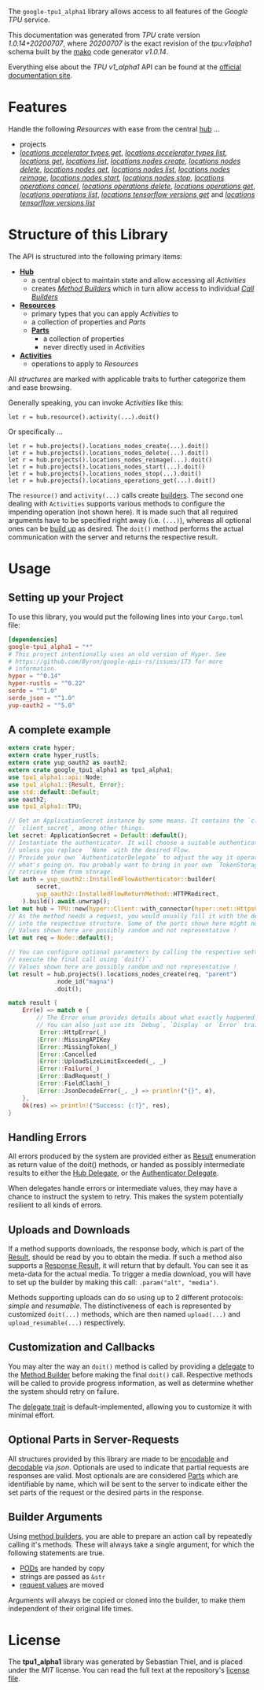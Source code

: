 <!---
DO NOT EDIT !
This file was generated automatically from 'src/mako/api/README.md.mako'
DO NOT EDIT !
-->
The `google-tpu1_alpha1` library allows access to all features of the *Google TPU* service.

This documentation was generated from *TPU* crate version *1.0.14+20200707*, where *20200707* is the exact revision of the *tpu:v1alpha1* schema built by the [mako](http://www.makotemplates.org/) code generator *v1.0.14*.

Everything else about the *TPU* *v1_alpha1* API can be found at the
[official documentation site](https://cloud.google.com/tpu/).
# Features

Handle the following *Resources* with ease from the central [hub](https://docs.rs/google-tpu1_alpha1/1.0.14+20200707/google_tpu1_alpha1/TPU) ... 

* projects
 * [*locations accelerator types get*](https://docs.rs/google-tpu1_alpha1/1.0.14+20200707/google_tpu1_alpha1/api::ProjectLocationAcceleratorTypeGetCall), [*locations accelerator types list*](https://docs.rs/google-tpu1_alpha1/1.0.14+20200707/google_tpu1_alpha1/api::ProjectLocationAcceleratorTypeListCall), [*locations get*](https://docs.rs/google-tpu1_alpha1/1.0.14+20200707/google_tpu1_alpha1/api::ProjectLocationGetCall), [*locations list*](https://docs.rs/google-tpu1_alpha1/1.0.14+20200707/google_tpu1_alpha1/api::ProjectLocationListCall), [*locations nodes create*](https://docs.rs/google-tpu1_alpha1/1.0.14+20200707/google_tpu1_alpha1/api::ProjectLocationNodeCreateCall), [*locations nodes delete*](https://docs.rs/google-tpu1_alpha1/1.0.14+20200707/google_tpu1_alpha1/api::ProjectLocationNodeDeleteCall), [*locations nodes get*](https://docs.rs/google-tpu1_alpha1/1.0.14+20200707/google_tpu1_alpha1/api::ProjectLocationNodeGetCall), [*locations nodes list*](https://docs.rs/google-tpu1_alpha1/1.0.14+20200707/google_tpu1_alpha1/api::ProjectLocationNodeListCall), [*locations nodes reimage*](https://docs.rs/google-tpu1_alpha1/1.0.14+20200707/google_tpu1_alpha1/api::ProjectLocationNodeReimageCall), [*locations nodes start*](https://docs.rs/google-tpu1_alpha1/1.0.14+20200707/google_tpu1_alpha1/api::ProjectLocationNodeStartCall), [*locations nodes stop*](https://docs.rs/google-tpu1_alpha1/1.0.14+20200707/google_tpu1_alpha1/api::ProjectLocationNodeStopCall), [*locations operations cancel*](https://docs.rs/google-tpu1_alpha1/1.0.14+20200707/google_tpu1_alpha1/api::ProjectLocationOperationCancelCall), [*locations operations delete*](https://docs.rs/google-tpu1_alpha1/1.0.14+20200707/google_tpu1_alpha1/api::ProjectLocationOperationDeleteCall), [*locations operations get*](https://docs.rs/google-tpu1_alpha1/1.0.14+20200707/google_tpu1_alpha1/api::ProjectLocationOperationGetCall), [*locations operations list*](https://docs.rs/google-tpu1_alpha1/1.0.14+20200707/google_tpu1_alpha1/api::ProjectLocationOperationListCall), [*locations tensorflow versions get*](https://docs.rs/google-tpu1_alpha1/1.0.14+20200707/google_tpu1_alpha1/api::ProjectLocationTensorflowVersionGetCall) and [*locations tensorflow versions list*](https://docs.rs/google-tpu1_alpha1/1.0.14+20200707/google_tpu1_alpha1/api::ProjectLocationTensorflowVersionListCall)




# Structure of this Library

The API is structured into the following primary items:

* **[Hub](https://docs.rs/google-tpu1_alpha1/1.0.14+20200707/google_tpu1_alpha1/TPU)**
    * a central object to maintain state and allow accessing all *Activities*
    * creates [*Method Builders*](https://docs.rs/google-tpu1_alpha1/1.0.14+20200707/google_tpu1_alpha1/client::MethodsBuilder) which in turn
      allow access to individual [*Call Builders*](https://docs.rs/google-tpu1_alpha1/1.0.14+20200707/google_tpu1_alpha1/client::CallBuilder)
* **[Resources](https://docs.rs/google-tpu1_alpha1/1.0.14+20200707/google_tpu1_alpha1/client::Resource)**
    * primary types that you can apply *Activities* to
    * a collection of properties and *Parts*
    * **[Parts](https://docs.rs/google-tpu1_alpha1/1.0.14+20200707/google_tpu1_alpha1/client::Part)**
        * a collection of properties
        * never directly used in *Activities*
* **[Activities](https://docs.rs/google-tpu1_alpha1/1.0.14+20200707/google_tpu1_alpha1/client::CallBuilder)**
    * operations to apply to *Resources*

All *structures* are marked with applicable traits to further categorize them and ease browsing.

Generally speaking, you can invoke *Activities* like this:

```Rust,ignore
let r = hub.resource().activity(...).doit()
```

Or specifically ...

```ignore
let r = hub.projects().locations_nodes_create(...).doit()
let r = hub.projects().locations_nodes_delete(...).doit()
let r = hub.projects().locations_nodes_reimage(...).doit()
let r = hub.projects().locations_nodes_start(...).doit()
let r = hub.projects().locations_nodes_stop(...).doit()
let r = hub.projects().locations_operations_get(...).doit()
```

The `resource()` and `activity(...)` calls create [builders][builder-pattern]. The second one dealing with `Activities` 
supports various methods to configure the impending operation (not shown here). It is made such that all required arguments have to be 
specified right away (i.e. `(...)`), whereas all optional ones can be [build up][builder-pattern] as desired.
The `doit()` method performs the actual communication with the server and returns the respective result.

# Usage

## Setting up your Project

To use this library, you would put the following lines into your `Cargo.toml` file:

```toml
[dependencies]
google-tpu1_alpha1 = "*"
# This project intentionally uses an old version of Hyper. See
# https://github.com/Byron/google-apis-rs/issues/173 for more
# information.
hyper = "^0.14"
hyper-rustls = "^0.22"
serde = "^1.0"
serde_json = "^1.0"
yup-oauth2 = "^5.0"
```

## A complete example

```Rust
extern crate hyper;
extern crate hyper_rustls;
extern crate yup_oauth2 as oauth2;
extern crate google_tpu1_alpha1 as tpu1_alpha1;
use tpu1_alpha1::api::Node;
use tpu1_alpha1::{Result, Error};
use std::default::Default;
use oauth2;
use tpu1_alpha1::TPU;

// Get an ApplicationSecret instance by some means. It contains the `client_id` and 
// `client_secret`, among other things.
let secret: ApplicationSecret = Default::default();
// Instantiate the authenticator. It will choose a suitable authentication flow for you, 
// unless you replace  `None` with the desired Flow.
// Provide your own `AuthenticatorDelegate` to adjust the way it operates and get feedback about 
// what's going on. You probably want to bring in your own `TokenStorage` to persist tokens and
// retrieve them from storage.
let auth = yup_oauth2::InstalledFlowAuthenticator::builder(
        secret,
        yup_oauth2::InstalledFlowReturnMethod::HTTPRedirect,
    ).build().await.unwrap();
let mut hub = TPU::new(hyper::Client::with_connector(hyper::net::HttpsConnector::new(hyper_rustls::TlsClient::new())), auth);
// As the method needs a request, you would usually fill it with the desired information
// into the respective structure. Some of the parts shown here might not be applicable !
// Values shown here are possibly random and not representative !
let mut req = Node::default();

// You can configure optional parameters by calling the respective setters at will, and
// execute the final call using `doit()`.
// Values shown here are possibly random and not representative !
let result = hub.projects().locations_nodes_create(req, "parent")
             .node_id("magna")
             .doit();

match result {
    Err(e) => match e {
        // The Error enum provides details about what exactly happened.
        // You can also just use its `Debug`, `Display` or `Error` traits
         Error::HttpError(_)
        |Error::MissingAPIKey
        |Error::MissingToken(_)
        |Error::Cancelled
        |Error::UploadSizeLimitExceeded(_, _)
        |Error::Failure(_)
        |Error::BadRequest(_)
        |Error::FieldClash(_)
        |Error::JsonDecodeError(_, _) => println!("{}", e),
    },
    Ok(res) => println!("Success: {:?}", res),
}

```
## Handling Errors

All errors produced by the system are provided either as [Result](https://docs.rs/google-tpu1_alpha1/1.0.14+20200707/google_tpu1_alpha1/client::Result) enumeration as return value of
the doit() methods, or handed as possibly intermediate results to either the 
[Hub Delegate](https://docs.rs/google-tpu1_alpha1/1.0.14+20200707/google_tpu1_alpha1/client::Delegate), or the [Authenticator Delegate](https://docs.rs/yup-oauth2/*/yup_oauth2/trait.AuthenticatorDelegate.html).

When delegates handle errors or intermediate values, they may have a chance to instruct the system to retry. This 
makes the system potentially resilient to all kinds of errors.

## Uploads and Downloads
If a method supports downloads, the response body, which is part of the [Result](https://docs.rs/google-tpu1_alpha1/1.0.14+20200707/google_tpu1_alpha1/client::Result), should be
read by you to obtain the media.
If such a method also supports a [Response Result](https://docs.rs/google-tpu1_alpha1/1.0.14+20200707/google_tpu1_alpha1/client::ResponseResult), it will return that by default.
You can see it as meta-data for the actual media. To trigger a media download, you will have to set up the builder by making
this call: `.param("alt", "media")`.

Methods supporting uploads can do so using up to 2 different protocols: 
*simple* and *resumable*. The distinctiveness of each is represented by customized 
`doit(...)` methods, which are then named `upload(...)` and `upload_resumable(...)` respectively.

## Customization and Callbacks

You may alter the way an `doit()` method is called by providing a [delegate](https://docs.rs/google-tpu1_alpha1/1.0.14+20200707/google_tpu1_alpha1/client::Delegate) to the 
[Method Builder](https://docs.rs/google-tpu1_alpha1/1.0.14+20200707/google_tpu1_alpha1/client::CallBuilder) before making the final `doit()` call. 
Respective methods will be called to provide progress information, as well as determine whether the system should 
retry on failure.

The [delegate trait](https://docs.rs/google-tpu1_alpha1/1.0.14+20200707/google_tpu1_alpha1/client::Delegate) is default-implemented, allowing you to customize it with minimal effort.

## Optional Parts in Server-Requests

All structures provided by this library are made to be [encodable](https://docs.rs/google-tpu1_alpha1/1.0.14+20200707/google_tpu1_alpha1/client::RequestValue) and 
[decodable](https://docs.rs/google-tpu1_alpha1/1.0.14+20200707/google_tpu1_alpha1/client::ResponseResult) via *json*. Optionals are used to indicate that partial requests are responses 
are valid.
Most optionals are are considered [Parts](https://docs.rs/google-tpu1_alpha1/1.0.14+20200707/google_tpu1_alpha1/client::Part) which are identifiable by name, which will be sent to 
the server to indicate either the set parts of the request or the desired parts in the response.

## Builder Arguments

Using [method builders](https://docs.rs/google-tpu1_alpha1/1.0.14+20200707/google_tpu1_alpha1/client::CallBuilder), you are able to prepare an action call by repeatedly calling it's methods.
These will always take a single argument, for which the following statements are true.

* [PODs][wiki-pod] are handed by copy
* strings are passed as `&str`
* [request values](https://docs.rs/google-tpu1_alpha1/1.0.14+20200707/google_tpu1_alpha1/client::RequestValue) are moved

Arguments will always be copied or cloned into the builder, to make them independent of their original life times.

[wiki-pod]: http://en.wikipedia.org/wiki/Plain_old_data_structure
[builder-pattern]: http://en.wikipedia.org/wiki/Builder_pattern
[google-go-api]: https://github.com/google/google-api-go-client

# License
The **tpu1_alpha1** library was generated by Sebastian Thiel, and is placed 
under the *MIT* license.
You can read the full text at the repository's [license file][repo-license].

[repo-license]: https://github.com/Byron/google-apis-rsblob/master/LICENSE.md
